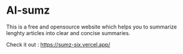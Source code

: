 # AI-sumz
This is a free and opensource website which helps you to summarize lenghty articles into clear and concise summaries.

Check it out :  https://sumz-six.vercel.app/
